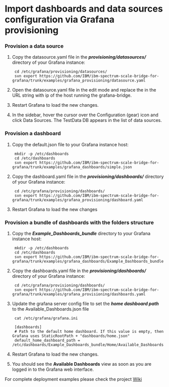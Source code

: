 # Import dashboards and data sources configuration via Grafana provisioning


### Provision a data source


1. Copy the datasource.yaml file in the ***provisioning/datasources/*** directory of your Grafana instance:

   ```
    cd /etc/grafana/provisioning/datasources/
    svn export https://github.com/IBM/ibm-spectrum-scale-bridge-for-grafana/trunk/examples/grafana_provisioning/datasource.yaml
   ```
2. Open the datasource.yaml file in the edit mode and replace the *<host-ip>* in the URL string with ip of the host running the grafana-bridge.

3. Restart Grafana to load the new changes.

4. In the sidebar, hover the cursor over the Configuration (gear) icon and click Data Sources. The TestData DB appears in the list of data sources.



### Provision a dashboard


1. Copy the default.json file to your Grafana instance host:

   ```
    mkdir -p /etc/dashboards
    cd /etc/dashboards
    svn export https://github.com/IBM/ibm-spectrum-scale-bridge-for-grafana/trunk/examples/grafana_dashboards/simple.json
   ```
2. Copy the dashboard.yaml file in the ***provisioning/dashboards/*** directory of your Grafana instance:

   ```
    cd /etc/grafana/provisioning/dashboards/
    svn export https://github.com/IBM/ibm-spectrum-scale-bridge-for-grafana/trunk/examples/grafana_provisioning/dashboard.yaml
   ```
3. Restart Grafana to load the new changes



### Provision a bundle of dashboards with the folders structure


1. Copy the ***Example_Dashboards_bundle*** directory to your Grafana instance host:

   ```
    mkdir -p /etc/dashboards
    cd /etc/dashboards
    svn export https://github.com/IBM/ibm-spectrum-scale-bridge-for-grafana/trunk/examples/grafana_dashboards/Example_Dashboards_bundle
   ```
2. Copy the dashboards.yaml file in the ***provisioning/dashboards/*** directory of your Grafana instance:

   ```
    cd /etc/grafana/provisioning/dashboards/
    svn export https://github.com/IBM/ibm-spectrum-scale-bridge-for-grafana/trunk/examples/grafana_provisioning/dashboards.yaml
   ```
3. Update the grafana server config file to set the ***home dashboard path*** to the Available_Dashboards.json file

   ```
    cat /etc/grafana/grafana.ini
    
    [dashboards]
    # Path to the default home dashboard. If this value is empty, then Grafana uses StaticRootPath + "dashboards/home.json"
    default_home_dashboard_path = /etc/dashboards/Example_Dashboards_bundle/Home/Available_Dashboards.json
   ```

4. Restart Grafana to load the new changes.

5. You should see the **Available Dashboards** view as soon as you are logged in to the Grafana web interface.



For complete deployment examples please check the project [Wiki](https://github.com/IBM/ibm-spectrum-scale-bridge-for-grafana/wiki)
